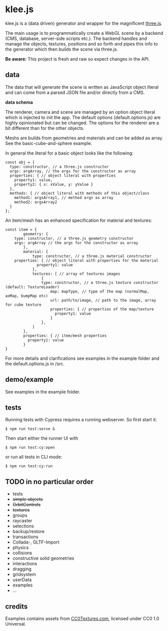 # klee.js

klee.js is a (data driven) generator and wrapper for the magnificent [three.js](https://threejs.org/).

The main usage is to programmatically create a WebGL scene by a backend (CMS, database, server-side scripts etc.). The backend handles and manage the objects, textures, positions and so forth and pipes this info to the generator which then builds the scene via three.js.

**Be aware:** This project is fresh and raw so expect changes in the API.

## data

The data that will generate the scene is written as JavaScript object literal and can come from a parsed JSON file and/or directly from a CMS.

**data schema**

The renderer, camera and scene are managed by an option object literal which is injected to init the app.
The default options (default.options.js) are highly opinionated but can be changed. The options for the renderer are a bit different than for the other objects.

Meshs are builds from geometries and materials and can be added as array. See the basic-cube-and-sphere example.

In general the literal for a basic object looks like the following: 

    const obj = {
      type: constructor, // a three.js constructor
      args: argArray, // the args for the constructor as array
      properties: { // object literal with properties
        property1: value,
        property2: { x: xValue, y: yValue }
      },
      methods: { // object literal with methods of this object/class
        method1: argsArray1, // method args as array
        method2: argsArray2
      }
    };

An item/mesh has an enhanced specification for material and textures:

    const item = {
			geometry: {
        type: constructor, // a three.js geometry constructor
        args: argArray // the args for the constructor as array
			},
			material: {
				type: constructor, // a three.js material constructor
        properties: { // object literal with properties for the material
				  property1: value
				},
				textures: [ // array of textures images
					{
				    type: constructor, // a three.js texture constructor (default: TextureLoader)
						map: mapType, // type of the map (normalMap, aoMap, bumpMap etc)
						url: path/to/image, // path to the image, array for cube texture
						properties: { // properties of the map/texture
						  property1: value
						}
					},
				]
			},
			properties: { // item/mesh properties
			  property1: value
			}
    }

For more details and clarifications see examples in the example folder and the default.options.js in /src.

## demo/example

See examples in the example folder.

## tests

Running tests with Cypress requires a running webserver. So first start it:

    $ npm run test:serve &

Then start either the runner UI with

    $ npm run test:cy:open

or run all tests in CLI mode:

    $ npm run test:cy:run

## TODO in no particular order

* tests
* ~~simple objects~~
* ~~OrbitControls~~
* ~~textures~~
* groups
* raycaster
* selections
* backup/restore
* transactions
* Collada-, GLTF-Import
* physics
* collisions
* constructive solid geometries
* interactions
* dragging
* gridsystem
* userData
* examples
* ...

## credits

Examples contains assets from [CC0Textures.com](https://cc0textures.com/), licensed under CC0 1.0 Universal.
